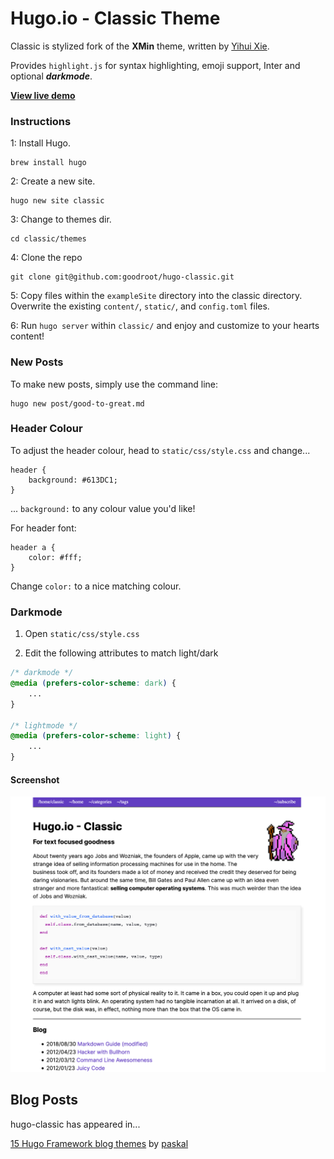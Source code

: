 # Hugo.io - Classic Theme

Classic is stylized fork of the **XMin** theme, written by [Yihui Xie](https://yihui.name).

Provides `highlight.js` for syntax highlighting, emoji support, Inter and optional **_darkmode_**.

[**View live demo**](https://goodroot.ca)

### Instructions

1: Install Hugo.

```
brew install hugo
```

2: Create a new site.

```
hugo new site classic
```

3: Change to themes dir.

```
cd classic/themes
```

4: Clone the repo

```
git clone git@github.com:goodroot/hugo-classic.git
```

5: Copy files within the `exampleSite` directory into the classic directory. Overwrite the existing `content/`, `static/`, and `config.toml` files.

6: Run `hugo server` within `classic/` and enjoy and customize to your hearts content!

### New Posts

To make new posts, simply use the command line:

```
hugo new post/good-to-great.md
```

### Header Colour

To adjust the header colour, head to `static/css/style.css` and change...

```
header {
    background: #613DC1;
}
```

... `background:` to any colour value you'd like!

For header font:

```
header a {
    color: #fff;
}
```

Change `color:` to a nice matching colour.

### Darkmode

1. Open `static/css/style.css`

2. Edit the following attributes to match light/dark

```css
/* darkmode */
@media (prefers-color-scheme: dark) {
    ...
}

/* lightmode */
@media (prefers-color-scheme: light) {
    ...
}
```

#### Screenshot

![Screenshot of Hugo Classic](/images/screenshot.png)

## Blog Posts

hugo-classic has appeared in...

[15 Hugo Framework blog themes](https://terrty.net/2018/15-hugo-framework-blog-themes/) by [paskal](https://github.com/paskal)
